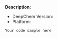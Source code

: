 **Description:**

<!-- Please provide information about your setup -->
<!-- To get the DeepChem version use the following commands:
>> import deepchem
>> deepchem.__version__

If you installed by source please give us the git hash as well
>> git log | head -n 1
-->
- DeepChem Version:
- Platform:

<!-- Please describe your problem as detailed as necessary -->

<!-- If applicable, please provide working code that can reproduce your issue 
We are much more likely to address a bug with a working reproduction quickly
-->
```
Your code sample here
```

<!-- You can also ask questions on the DeepChem Gitter
https://gitter.im/deepchem/Lobby
-->
